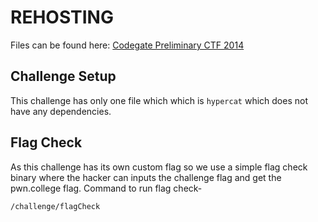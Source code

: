 # REHOSTING

Files can be found here: [Codegate Preliminary CTF 2014](https://github.com/pwncollege/ctf-archive/blob/main/codegateprelims2014/hypercat/hypercat)

## Challenge Setup
This challenge has only one file which which is `hypercat` which does not have any dependencies.

## Flag Check
As this challenge has its own custom flag so we use a simple flag check binary where the hacker can inputs the challenge flag and get the pwn.college flag.
Command to run flag check-
```
/challenge/flagCheck
```